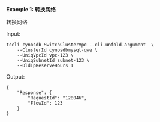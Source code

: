 **Example 1: 转换网络**

转换网络

Input: 

```
tccli cynosdb SwitchClusterVpc --cli-unfold-argument  \
    --ClusterId cynosdbmysql-qwe \
    --UniqVpcId vpc-123 \
    --UniqSubnetId subnet-123 \
    --OldIpReserveHours 1
```

Output: 
```
{
    "Response": {
        "RequestId": "128046",
        "FlowId": 123
    }
}
```

